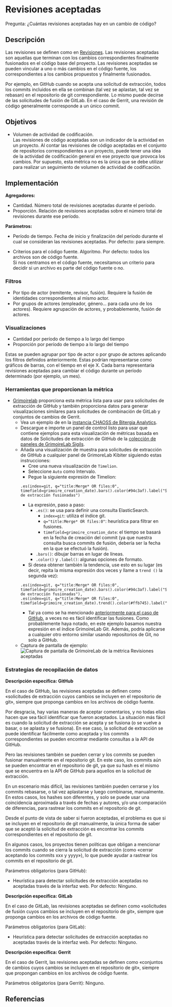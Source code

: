 # Revisiones aceptadas

Pregunta: ¿Cuántas revisiones aceptadas hay en un cambio de código?

## Descripción

Las revisiones se definen como en [Revisiones](https://github.com/chaoss/wg-evolution/blob/master/metrics/Reviews.md). Las revisiones aceptadas son aquellas que terminan con los cambios correspondientes finalmente fusionados en el código base del proyecto. Las revisiones aceptadas se pueden vincular a uno o más cambios en el código fuente, los correspondientes a los cambios propuestos y finalmente fusionados.

Por ejemplo, en GitHub cuando se acepta una solicitud de extracción, todos los commits incluidos en ella se combinan (tal vez se aplastan, tal vez se rebasan) en el repositorio de git correspondiente. Lo mismo puede decirse de las solicitudes de fusión de GitLab. En el caso de Gerrit, una revisión de código generalmente corresponde a un único commit.


## Objetivos

* Volumen de actividad de codificación.  
  Las revisiones de código aceptadas son un indicador de la actividad en un proyecto. Al contar las revisiones de código aceptadas en el conjunto de repositorios correspondientes a un proyecto, puede tener una idea de la actividad de codificación general en ese proyecto que provoca los cambios. Por supuesto, esta métrica no es la única que se debe utilizar para realizar un seguimiento de volumen de actividad de codificación.


## Implementación

**Agregadores:**
* Cantidad. Número total de revisiones aceptadas durante el período.
* Proporción. Relación de revisiones aceptadas sobre el número total de revisiones durante ese período.

**Parámetros:**
* Período de tiempo. Fecha de inicio y finalización del período durante el cual se consideran las revisiones aceptadas. Por defecto: para siempre.

* Criterios para el código fuente. Algoritmo. Por defecto: todos los archivos son de código fuente.  
  Si nos centramos en el código fuente, necesitamos un criterio para decidir si un archivo es parte del código fuente o no.


### Filtros

* Por tipo de actor (remitente, revisor, fusión). Requiere la fusión de identidades correspondientes al mismo actor.
* Por grupos de actores (empleador, género... para cada uno de los actores). Requiere agrupación de actores, y probablemente, fusión de actores.


### Visualizaciones

* Cantidad por período de tiempo a lo largo del tiempo
* Proporción por período de tiempo a lo largo del tiempo

Estas se pueden agrupar por tipo de actor o por grupo de actores aplicando los filtros definidos anteriormente. Estas podrían representarse como gráficos de barras, con el tiempo en el eje X. Cada barra representaría revisiones aceptadas para cambiar el código durante un período determinado (por ejemplo, un mes).


### Herramientas que proporcionan la métrica

* [Grimoirelab](https://chaoss.github.io/grimoirelab) proporciona esta métrica lista para usar para solicitudes de extracción de GitHub y también proporciona datos para generar visualizaciones similares para solicitudes de combinación de GitLab y conjuntos de cambios de Gerrit.
  - Vea un ejemplo de en la [instancia CHAOSS de Bitergia Analytics](https://chaoss.biterg.io/app/kibana#/dashboard/a7b3fd70-ef16-11e8-9be6-c962f0cee9ae).
  - Descargue e importe un panel de control listo para usar que contiene ejemplos para esta visualización de métricas basada en datos de Solicitudes de extracción de GitHub de la [colección de paneles de GrimoireLab Sigils](https://chaoss.github.io/grimoirelab-sigils/panels/github-pullrequests/).
  - Añada una visualización de muestra para solicitudes de extracción de GitHub a cualquier panel de GrimoreLab Kibiter siguiendo estas instrucciones:
    * Cree una nueva visualización de `Timelion`.
    * Seleccione `Auto` como Intervalo.
    * Pegue la siguiente expresión de Timelion:
    ```
    .es(index=git, q="title:Merge* OR files:0", timefield=grimoire_creation_date).bars().color(#94c3af).label("Solicitudes de extracción fusionadas")
    ```
    * La expresión, paso a paso:
      * `.es()`: se usa para definir una consulta ElasticSearch.
        * `index=git`: utiliza el índice git.
        * `q="title:Merge* OR files:0"`: heurística para filtrar en fusiones.
        * `timefield=grimoire_creation_date`: el tiempo se basará en la fecha de creación del commit (ya que nuestra consulta busca commits de fusión, debería ser la fecha en la que se efectuó la fusión).
      * `.bars()`: dibujar barras en lugar de líneas.
      * `.color()` y `.label()`: algunas opciones de formato.
    * Si desea obtener también la tendencia, use esto en su lugar (es decir, repita la misma expresión dos veces y llame a `trend ()` la segunda vez):
    ```
    .es(index=git, q="title:Merge* OR files:0", timefield=grimoire_creation_date).bars().color(#94c3af).label("Solicitudes de extracción fusionadas"),
    .es(index=git, q="title:Merge* OR files:0", timefield=grimoire_creation_date).trend().color(#ffb745).label("Tendencia")
    ```
    * Tal ya como se ha mencionado [anteriormente para el caso de GitHub](#specific-description-github), a veces no es fácil identificar las fusiones. Como probablemente haya notado, en este ejemplo basamos nuestra expresión en el índice GrimoireLab Git. Además, podría aplicarse a cualquier otro entorno similar usando repositorios de Git, no solo a GitHub.
  - Captura de pantalla de ejemplo: ![Captura de pantalla de GrimoireLab de la métrica Revisiones aceptadas](https://github.com/chaoss/wg-evolution/blob/master/metrics/images/reviews_accepted_GrimoireLab.png)


### Estrategias de recopilación de datos

**Descripción específica: GitHub**

En el caso de GitHub, las revisiones aceptadas se definen como «solicitudes de extracción cuyos cambios se incluyen en el repositorio de git», siempre que proponga cambios en los archivos de código fuente.

Por desgracia, hay varias maneras de aceptar comentarios, y no todas ellas hacen que sea fácil identificar que fueron aceptados. La situación más fácil es cuando la solicitud de extracción se acepta y se fusiona (o se vuelve a basar, o se aplasta y se fusiona). En ese caso, la solicitud de extracción se puede identificar fácilmente como aceptada y los commits correspondientes se pueden encontrar mediante consultas a la API de GitHub.

Pero las revisiones también se pueden cerrar y los commits se pueden fusionar manualmente en el repositorio git. En este caso, los commits aún se pueden encontrar en el repositorio de git, ya que su hash es el mismo que se encuentra en la API de GitHub para aquellos en la solicitud de extracción.

En un escenario más difícil, las revisiones también pueden cerrarse y los commits rebasarse, o tal vez aplastarse y luego combinarse, manualmente. En estos casos, los hashes son diferentes, y solo se puede usar una coincidencia aproximada a través de fechas y autores, y/o una comparación de diferencias, para rastrear los commits en el repositorio de git.

Desde el punto de vista de saber si fueron aceptadas, el problema es que si se incluyen en el repositorio de git manualmente, la única forma de saber que se aceptó la solicitud de extracción es encontrar los commits correspondientes en el repositorio de git.

En algunos casos, los proyectos tienen políticas que obligan a mencionar los commits cuando se cierra la solicitud de extracción (como «cerrar aceptando los commits xxx y yyyy»), lo que puede ayudar a rastrear los commits en el repositorio de git.

Parámetros obligatorios (para GitHub):

* Heurística para detectar solicitudes de extracción aceptadas no aceptadas través de la interfaz web. Por defecto: Ninguno.

**Descripción específica: GitLab**

En el caso de GitLab, las revisiones aceptadas se definen como «solicitudes de fusión cuyos cambios se incluyen en el repositorio de git», siempre que proponga cambios en los archivos de código fuente.

Parámetros obligatorios (para GitLab):

* Heurística para detectar solicitudes de extracción aceptadas no aceptadas través de la interfaz web. Por defecto: Ninguno.

**Descripción específica: Gerrit**

En el caso de Gerrit, las revisiones aceptadas se definen como «conjuntos de cambios cuyos cambios se incluyen en el repositorio de git», siempre que propongan cambios en los archivos de código fuente.

Parámetros obligatorios (para Gerrit): Ninguno.



## Referencias
 
